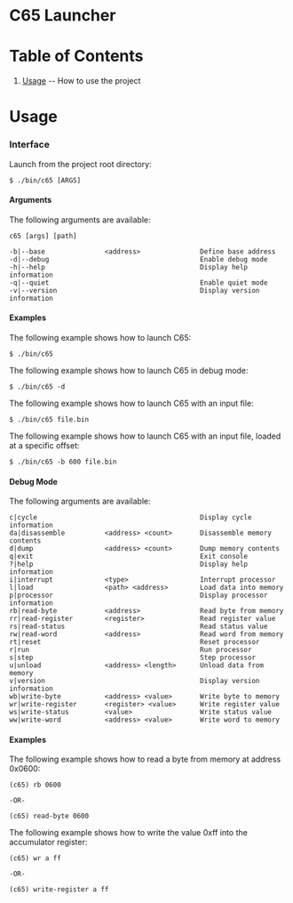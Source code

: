 C65 Launcher
=

Table of Contents
=

1. [Usage](https://github.com/majestic53/c65/tree/master/tool#usage) -- How to use the project

Usage
=

### Interface

Launch from the project root directory:

```
$ ./bin/c65 [ARGS]
```

#### Arguments

The following arguments are available:

```
c65 [args] [path]

-b|--base               <address>               Define base address
-d|--debug                                      Enable debug mode
-h|--help                                       Display help information
-q|--quiet                                      Enable quiet mode
-v|--version                                    Display version information
```

#### Examples

The following example shows how to launch C65:

```
$ ./bin/c65
```

The following example shows how to launch C65 in debug mode:

```
$ ./bin/c65 -d
```

The following example shows how to launch C65 with an input file:

```
$ ./bin/c65 file.bin
```

The following example shows how to launch C65 with an input file, loaded at a specific offset:

```
$ ./bin/c65 -b 600 file.bin
```

#### Debug Mode

The following arguments are available:

```
c|cycle                                         Display cycle information
da|disassemble          <address> <count>       Disassemble memory contents
d|dump                  <address> <count>       Dump memory contents
q|exit                                          Exit console
?|help                                          Display help information
i|interrupt             <type>                  Interrupt processor
l|load                  <path> <address>        Load data into memory
p|processor                                     Display processor information
rb|read-byte            <address>               Read byte from memory
rr|read-register        <register>              Read register value
rs|read-status                                  Read status value
rw|read-word            <address>               Read word from memory
rt|reset                                        Reset processor
r|run                                           Run processor
s|step                                          Step processor
u|unload                <address> <length>      Unload data from memory
v|version                                       Display version information
wb|write-byte           <address> <value>       Write byte to memory
wr|write-register       <register> <value>      Write register value
ws|write-status         <value>                 Write status value
ww|write-word           <address> <value>       Write word to memory
```

#### Examples

The following example shows how to read a byte from memory at address 0x0600:

```
(c65) rb 0600

-OR-

(c65) read-byte 0600
```

The following example shows how to write the value 0xff into the accumulator register:

```
(c65) wr a ff

-OR-

(c65) write-register a ff
```
